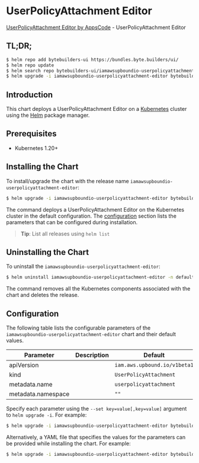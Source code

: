 # UserPolicyAttachment Editor

[UserPolicyAttachment Editor by AppsCode](https://byte.builders) - UserPolicyAttachment Editor

## TL;DR;

```bash
$ helm repo add bytebuilders-ui https://bundles.byte.builders/ui/
$ helm repo update
$ helm search repo bytebuilders-ui/iamawsupboundio-userpolicyattachment-editor --version=v0.4.18
$ helm upgrade -i iamawsupboundio-userpolicyattachment-editor bytebuilders-ui/iamawsupboundio-userpolicyattachment-editor -n default --create-namespace --version=v0.4.18
```

## Introduction

This chart deploys a UserPolicyAttachment Editor on a [Kubernetes](http://kubernetes.io) cluster using the [Helm](https://helm.sh) package manager.

## Prerequisites

- Kubernetes 1.20+

## Installing the Chart

To install/upgrade the chart with the release name `iamawsupboundio-userpolicyattachment-editor`:

```bash
$ helm upgrade -i iamawsupboundio-userpolicyattachment-editor bytebuilders-ui/iamawsupboundio-userpolicyattachment-editor -n default --create-namespace --version=v0.4.18
```

The command deploys a UserPolicyAttachment Editor on the Kubernetes cluster in the default configuration. The [configuration](#configuration) section lists the parameters that can be configured during installation.

> **Tip**: List all releases using `helm list`

## Uninstalling the Chart

To uninstall the `iamawsupboundio-userpolicyattachment-editor`:

```bash
$ helm uninstall iamawsupboundio-userpolicyattachment-editor -n default
```

The command removes all the Kubernetes components associated with the chart and deletes the release.

## Configuration

The following table lists the configurable parameters of the `iamawsupboundio-userpolicyattachment-editor` chart and their default values.

|     Parameter      | Description |                 Default                 |
|--------------------|-------------|-----------------------------------------|
| apiVersion         |             | <code>iam.aws.upbound.io/v1beta1</code> |
| kind               |             | <code>UserPolicyAttachment</code>       |
| metadata.name      |             | <code>userpolicyattachment</code>       |
| metadata.namespace |             | <code>""</code>                         |


Specify each parameter using the `--set key=value[,key=value]` argument to `helm upgrade -i`. For example:

```bash
$ helm upgrade -i iamawsupboundio-userpolicyattachment-editor bytebuilders-ui/iamawsupboundio-userpolicyattachment-editor -n default --create-namespace --version=v0.4.18 --set apiVersion=iam.aws.upbound.io/v1beta1
```

Alternatively, a YAML file that specifies the values for the parameters can be provided while
installing the chart. For example:

```bash
$ helm upgrade -i iamawsupboundio-userpolicyattachment-editor bytebuilders-ui/iamawsupboundio-userpolicyattachment-editor -n default --create-namespace --version=v0.4.18 --values values.yaml
```
